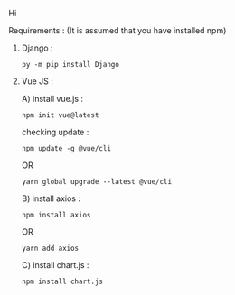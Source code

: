 Hi

Requirements :
(It is assumed that you have installed npm)

1) Django :

       py -m pip install Django

2) Vue JS :

      A) install vue.js :

       npm init vue@latest

      checking update :

       npm update -g @vue/cli

      OR
      
       yarn global upgrade --latest @vue/cli

      B) install axios :

       npm install axios

      OR

       yarn add axios

      C) install chart.js :

       npm install chart.js
